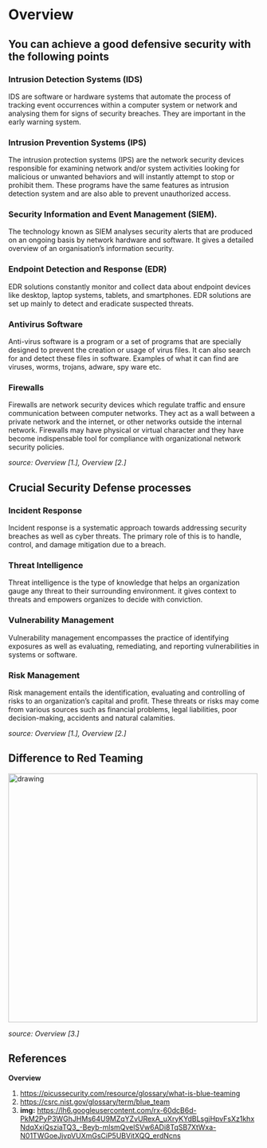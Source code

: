 # Overview

## You can achieve a good defensive security with the following points

### Intrusion Detection Systems (IDS)

IDS are software or hardware systems that automate the process of tracking event occurrences within a computer system or network and analysing them for signs of security breaches. They are important in the early warning system.

### Intrusion Prevention Systems (IPS)

The intrusion protection systems (IPS) are the network security devices responsible for examining network and/or system activities looking for malicious or unwanted behaviors and will instantly attempt to stop or prohibit them. These programs have the same features as intrusion detection system and are also able to prevent unauthorized access.

### Security Information and Event Management (SIEM).

The technology known as SIEM analyses security alerts that are produced on an ongoing basis by network hardware and software. It gives a detailed overview of an organisation’s information security.

### Endpoint Detection and Response (EDR)

EDR solutions constantly monitor and collect data about endpoint devices like desktop, laptop systems, tablets, and smartphones. EDR solutions are set up mainly to detect and eradicate suspected threats.

### Antivirus Software

Anti-virus software is a program or a set of programs that are specially designed to prevent the creation or usage of virus files. It can also search for and detect these files in software. Examples of what it can find are viruses, worms, trojans, adware, spy ware etc.

### Firewalls

Firewalls are network security devices which regulate traffic and ensure communication between computer networks. They act as a wall between a private network and the internet, or other networks outside the internal network. Firewalls may have physical or virtual character and they have become indispensable tool for compliance with organizational network security policies.

_source: Overview [1.], Overview [2.]_

## Crucial Security Defense processes

### Incident Response

Incident response is a systematic approach towards addressing security breaches as well as cyber threats. The primary role of this is to handle, control, and damage mitigation due to a breach.

### Threat Intelligence

Threat intelligence is the type of knowledge that helps an organization gauge any threat to their surrounding environment. it gives context to threats and empowers organizes to decide with conviction.

### Vulnerability Management

Vulnerability management encompasses the practice of identifying exposures as well as evaluating, remediating, and reporting vulnerabilities in systems or software.

### Risk Management

Risk management entails the identification, evaluating and controlling of risks to an organization’s capital and profit. These threats or risks may come from various sources such as financial problems, legal liabilities, poor decision-making, accidents and natural calamities.

_source: Overview [1.], Overview [2.]_

## Difference to Red Teaming

<img src="https://lh6.googleusercontent.com/rx-60dcB6d-PkM2PyP3WGhJHMs64U9MZqYZvURexA_uXryKYdBLsgjHpvFsXz1khxNdqXxiQsziaTQ3_-Beyb-mlsmQvelSVw6ADi8TqSB7XtWxa-N01TWGoeJjvpVUXmGsCiP5UBVitXQQ_erdNcns" alt="drawing" style="width:500px"/>

_source: Overview [3.]_

## References

**Overview**

1. https://picussecurity.com/resource/glossary/what-is-blue-teaming
2. https://csrc.nist.gov/glossary/term/blue_team
3. **img:** https://lh6.googleusercontent.com/rx-60dcB6d-PkM2PyP3WGhJHMs64U9MZqYZvURexA_uXryKYdBLsgjHpvFsXz1khxNdqXxiQsziaTQ3_-Beyb-mlsmQvelSVw6ADi8TqSB7XtWxa-N01TWGoeJjvpVUXmGsCiP5UBVitXQQ_erdNcns
